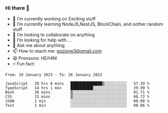 ### Hi there 👋

<!--
**charlieScript/charlieScript** is a ✨ _special_ ✨ repository because its `README.md` (this file) appears on your GitHub profile.

Here are some ideas to get you started: -->

- 🔭 I’m currently working on Exciting stuff
- 🌱 I’m currently learning NodeJS,NestJS, BlockChain, and oother random stuff
- 👯 I’m looking to collaborate on anything
- 🤔 I’m looking for help with ...
- 💬 Ask me about anything
- 📫 How to reach me: gozione3@gmail.com
- 😄 Pronouns: HE/HIM
- ⚡ Fun fact: 
<!--START_SECTION:waka-->

```text
From: 19 January 2023 - To: 26 January 2023

JavaScript   20 hrs 8 mins   ██████████████▒░░░░░░░░░░   57.39 %
TypeScript   14 hrs 1 min    ██████████░░░░░░░░░░░░░░░   39.99 %
Bash         36 mins         ▒░░░░░░░░░░░░░░░░░░░░░░░░   01.71 %
CSS          15 mins         ▒░░░░░░░░░░░░░░░░░░░░░░░░   00.72 %
JSON         1 min           ░░░░░░░░░░░░░░░░░░░░░░░░░   00.08 %
Text         1 min           ░░░░░░░░░░░░░░░░░░░░░░░░░   00.06 %
```

<!--END_SECTION:waka-->
